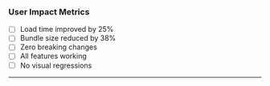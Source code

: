 ### User Impact Metrics

- [ ] Load time improved by 25%
- [ ] Bundle size reduced by 38%
- [ ] Zero breaking changes
- [ ] All features working
- [ ] No visual regressions

---
